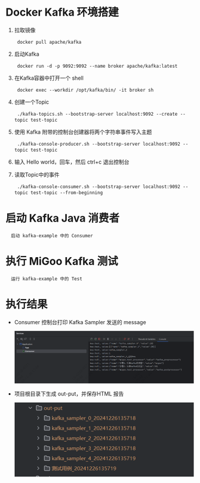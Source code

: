 # Docker Kafka 环境搭建

1. 拉取镜像

        docker pull apache/kafka

2. 启动Kafka

        docker run -d -p 9092:9092 --name broker apache/kafka:latest

3. 在Kafka容器中打开一个 shell

        docker exec --workdir /opt/kafka/bin/ -it broker sh

4. 创建一个Topic

        ./kafka-topics.sh --bootstrap-server localhost:9092 --create --topic test-topic

5. 使用 Kafka 附带的控制台创建器将两个字符串事件写入主题

        ./kafka-console-producer.sh --bootstrap-server localhost:9092 --topic test-topic

6. 输入 Hello world，回车，然后 ctrl+c 退出控制台

7. 读取Topic中的事件

        ./kafka-console-consumer.sh --bootstrap-server localhost:9092 --topic test-topic --from-beginning

# 启动 Kafka Java 消费者

      启动 kafka-example 中的 Consumer

# 执行 MiGoo Kafka 测试

      运行 kafka-example 中的 Test

# 执行结果

- Consumer 控制台打印 Kafka Sampler 发送的 message

  ![kafka_consumer](images/kafka_consumer.png)
- 项目根目录下生成 out-put，并保存HTML 报告

  ![kafka_example_reports](images/kafka_example_reports.png)
